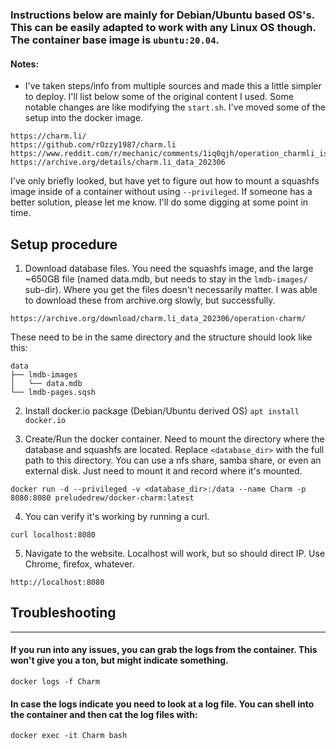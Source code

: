 ### Instructions below are mainly for Debian/Ubuntu based OS's. This can be easily adapted to work with any Linux OS though. The container base image is `ubuntu:20.04`.

#### Notes:

* I've taken steps/info from multiple sources and made this a little simpler to deploy. I'll list below some of the original content I used. Some notable changes are like modifying the `start.sh`. I've moved some of the setup into the docker image.

```
https://charm.li/
https://github.com/rOzzy1987/charm.li
https://www.reddit.com/r/mechanic/comments/1iq0qjh/operation_charmli_is_down_but_not_lost/
https://archive.org/details/charm.li_data_202306
```

I've only briefly looked, but have yet to figure out how to mount a squashfs image inside of a container without using `--privileged`. If someone has a better solution, please let me know. I'll do some digging at some point in time.


## Setup procedure

1) Download database files. You need the squashfs image, and the large ~650GB file (named data.mdb, but needs to stay in the `lmdb-images/` sub-dir). Where you get the files doesn't necessarily matter. I was able to download these from archive.org slowly, but successfully.
```
https://archive.org/download/charm.li_data_202306/operation-charm/
```
  These need to be in the same directory and the structure should look like this:
  ```
  data
  ├── lmdb-images
  │   └── data.mdb
  └── lmdb-pages.sqsh
  ```
  
2) Install docker.io package (Debian/Ubuntu derived OS)
   ```apt install docker.io```
   
3) Create/Run the docker container. Need to mount the directory where the database and squashfs are located. Replace `<database_dir>` with the full path to this directory. You can use a nfs share, samba share, or even an external disk. Just need to mount it and record where it's mounted.
```
docker run -d --privileged -v <database_dir>:/data --name Charm -p 8080:8080 preludedrew/docker-charm:latest
```

4) You can verify it's working by running a curl.
```
curl localhost:8080
```

5) Navigate to the website. Localhost will work, but so should direct IP. Use Chrome, firefox, whatever.
```
http://localhost:8080
```

## Troubleshooting
---

#### If you run into any issues, you can grab the logs from the container. This won't give you a ton, but might indicate something.
```
docker logs -f Charm
```
#### In case the logs indicate you need to look at a log file. You can shell into the container and then cat the log files with:
```
docker exec -it Charm bash
```
